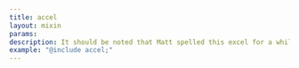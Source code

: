 ```yaml
---
title: accel
layout: mixin
params:
description: It should be noted that Matt spelled this excel for a while. Obviously he was not winning any spelling bees
example: "@include accel;"
---
```


